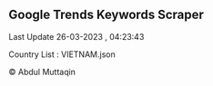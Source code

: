 

## Google Trends Keywords Scraper 
 
Last Update 26-03-2023 , 04:23:43

Country List :
VIETNAM.json



© Abdul Muttaqin 
